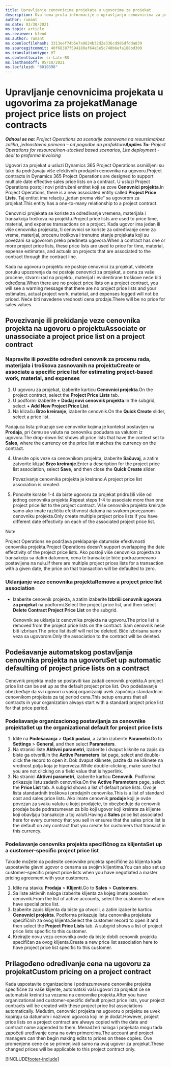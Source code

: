 ```yaml
---
title: Upravljanje cenovnicima projekata u ugovorima za projekat
description: Ova tema pruža informacije o upravljanju cenovnicima za projekat na ugovorima za projekat.
author: rumant
ms.date: 03/30/2021
ms.topic: article
ms.reviewer: kfend
ms.author: rumant
ms.openlocfilehash: 3313eef74b5e7a0624b32d2a336cd986dfdda839
ms.sourcegitcommit: 40f68387f594180af64a5e5c748b6efa188bd300
ms.translationtype: HT
ms.contentlocale: sr-Latn-RS
ms.lasthandoff: 05/10/2021
ms.locfileid: "6010398"
---
```

# <a name="manage-project-price-lists-on-project-contracts"></a><span data-ttu-id="3c599-103">Upravljanje cenovnicima projekata u ugovorima za projekat</span><span class="sxs-lookup"><span data-stu-id="3c599-103">Manage project price lists on project contracts</span></span>

<span data-ttu-id="3c599-104">_**Odnosi se na:** Project Operations za scenarije zasnovane na resursima/bez zaliha, jednostavna primena – od pogodbe do profakture_</span><span class="sxs-lookup"><span data-stu-id="3c599-104">_**Applies To:** Project Operations for resource/non-stocked based scenarios, Lite deployment - deal to proforma invoicing_</span></span>

<span data-ttu-id="3c599-105">Ugovori za projekat u usluzi Dynamics 365 Project Operations osmišljeni su tako da podržavaju više efektivnih prodajnih cenovnika na ugovoru.</span><span class="sxs-lookup"><span data-stu-id="3c599-105">Project contracts in Dynamics 365 Project Operations are designed to support multiple date effective sales price lists on a contract.</span></span> <span data-ttu-id="3c599-106">U usluzi Project Operations postoji novi pridruženi entitet koji se zove **Cenovnici projekta**.</span><span class="sxs-lookup"><span data-stu-id="3c599-106">In Project Operations, there is a new associated entity called **Project Price Lists**.</span></span> <span data-ttu-id="3c599-107">Taj entitet ima relaciju „jedan prema više“ sa ugovorom za projekat.</span><span class="sxs-lookup"><span data-stu-id="3c599-107">This entity has a one-to-many relationship to a project contract.</span></span>

<span data-ttu-id="3c599-108">Cenovnici projekata se koriste za određivanje vremena, materijala i transakcija troškova na projektu.</span><span class="sxs-lookup"><span data-stu-id="3c599-108">Project price lists are used to price time, material, and expense transactions on a project.</span></span> <span data-ttu-id="3c599-109">Kada ugovor ima jedan ili više cenovnika projekata, ti cenovnici se koriste za određivanje cene za vreme, materijal, procenu troškova i trenutno stanje projekata koji su povezani sa ugovorom preko predmeta ugovora.</span><span class="sxs-lookup"><span data-stu-id="3c599-109">When a contract has one or more project price lists, these price lists are used to price for time, material, expense estimates, and actuals on projects that are associated to the contract through the contract line.</span></span>

<span data-ttu-id="3c599-110">Kada na ugovoru o projektu ne postoje cenovnici za projekat, videćete poruku upozorenja da ne postoje cenovnici za projekat, a cena za vaše procene, stvarni rad na projektu, materijal i evidentirane troškove neće biti određena.</span><span class="sxs-lookup"><span data-stu-id="3c599-110">When there are no project price lists on a project contract, you will see a warning message that there are no project price lists and your estimates, actual project work, material, and expenses logged will not be priced.</span></span> <span data-ttu-id="3c599-111">Neće biti navedene vrednosti cena prodaje.</span><span class="sxs-lookup"><span data-stu-id="3c599-111">There will be no price for sales values.</span></span>

## <a name="associate-or-unassociate-a-project-price-list-on-a-project-contract"></a><span data-ttu-id="3c599-112">Povezivanje ili prekidanje veze cenovnika projekta na ugovoru o projektu</span><span class="sxs-lookup"><span data-stu-id="3c599-112">Associate or unassociate a project price list on a project contract</span></span>

### <a name="create-or-associate-a-specific-price-list-for-estimating-project-based-work-material-and-expenses"></a><span data-ttu-id="3c599-113">Napravite ili povežite određeni cenovnik za procenu rada, materijala i troškova zasnovanih na projektu</span><span class="sxs-lookup"><span data-stu-id="3c599-113">Create or associate a specific price list for estimating project-based work, material, and expenses</span></span>

1. <span data-ttu-id="3c599-114">U ugovoru za projekat, izaberite karticu **Cenovnici projekta**.</span><span class="sxs-lookup"><span data-stu-id="3c599-114">On the project contract, select the **Project Price Lists** tab.</span></span>
2. <span data-ttu-id="3c599-115">U podformi izaberite **+ Dodaj novi cenovnik projekta**.</span><span class="sxs-lookup"><span data-stu-id="3c599-115">In the subgrid, select **+ Add New Project Price List**.</span></span>
3. <span data-ttu-id="3c599-116">Na klizaču **Brzo kreiranje**, izaberite cenovnik.</span><span class="sxs-lookup"><span data-stu-id="3c599-116">On the **Quick Create** slider, select a price list.</span></span> 

  <span data-ttu-id="3c599-117">Padajuća lista prikazuje sve cenovnike kojima je kontekst postavljen na **Prodaja**, pri čemu se valuta na cenovniku podudara sa valutom iz ugovora.</span><span class="sxs-lookup"><span data-stu-id="3c599-117">The drop-down list shows all price lists that have the context set to **Sales**, where the currency on the price list matches the currency on the contract.</span></span>
  
4. <span data-ttu-id="3c599-118">Unesite opis veze sa cenovnikom projekta, izaberite **Sačuvaj**, a zatim zatvorite klizač **Brzo kreiranje**.</span><span class="sxs-lookup"><span data-stu-id="3c599-118">Enter a description for the project price list association, select **Save**, and then close the **Quick Create** slider.</span></span>

   <span data-ttu-id="3c599-119">Povezivanje cenovnika projekta je kreirano.</span><span class="sxs-lookup"><span data-stu-id="3c599-119">A project price list association is created.</span></span>
   
5. <span data-ttu-id="3c599-120">Ponovite korake 1-4 da biste ugovoru za projekat pridružili više od jednog cenovnika projekta.</span><span class="sxs-lookup"><span data-stu-id="3c599-120">Repeat steps 1-4 to associate more than one project price list to the project contract.</span></span> <span data-ttu-id="3c599-121">Više cenovnika projekta kreirajte samo ako imate različitu efektivnost datuma na svakom povezanom cenovniku projekta.</span><span class="sxs-lookup"><span data-stu-id="3c599-121">Only create multiple project price lists if you have different date effectivity on each of the associated project price list.</span></span>

> [!NOTE]
> <span data-ttu-id="3c599-122">Project Operations ne podržava preklapanje datumske efektivnosti cenovnika projekta.</span><span class="sxs-lookup"><span data-stu-id="3c599-122">Project Operations doesn't support overlapping the date effectivity of the project price lists.</span></span> <span data-ttu-id="3c599-123">Ako postoji više cenovnika projekta za transakciju sa datim datumom, cena te transakcije biće podrazumevano postavljena na nulu.</span><span class="sxs-lookup"><span data-stu-id="3c599-123">If there are multiple project prices lists for a transaction with a given date, the price on that transaction will be defaulted to zero.</span></span>

### <a name="remove-a-project-price-list-association"></a><span data-ttu-id="3c599-124">Uklanjanje veze cenovnika projekta</span><span class="sxs-lookup"><span data-stu-id="3c599-124">Remove a project price list association</span></span>

- <span data-ttu-id="3c599-125">Izaberite cenovnik projekta, a zatim izaberite **Izbriši cenovnik ugovora za projekat** na podformi.</span><span class="sxs-lookup"><span data-stu-id="3c599-125">Select the project price list, and then select **Delete Contract Project Price List** on the subgrid.</span></span> 

  <span data-ttu-id="3c599-126">Cenovnik se uklanja iz cenovnika projekta na ugovoru.</span><span class="sxs-lookup"><span data-stu-id="3c599-126">The price list is removed from the project price lists on the contract.</span></span> <span data-ttu-id="3c599-127">Sam cenovnik neće biti izbrisan.</span><span class="sxs-lookup"><span data-stu-id="3c599-127">The price list itself will not be deleted.</span></span> <span data-ttu-id="3c599-128">Biće izbrisana samo veza sa ugovorom.</span><span class="sxs-lookup"><span data-stu-id="3c599-128">Only the association to the contract will be deleted.</span></span>

## <a name="set-up-automatic-defaulting-of-project-price-lists-on-a-contract"></a><span data-ttu-id="3c599-129">Podešavanje automatskog postavljanja cenovnika projekta na ugovoru</span><span class="sxs-lookup"><span data-stu-id="3c599-129">Set up automatic defaulting of project price lists on a contract</span></span>

<span data-ttu-id="3c599-130">Cenovnik projekta može se postaviti kao zadati cenovnik projekta.</span><span class="sxs-lookup"><span data-stu-id="3c599-130">A project price list can be set up as the default project price list.</span></span> <span data-ttu-id="3c599-131">Ovo podešavanje obezbeđuje da svi ugovori u vašoj organizaciji uvek započinju standardnim cenovnikom projekata za taj period cena.</span><span class="sxs-lookup"><span data-stu-id="3c599-131">This setup ensures that all contracts in your organization always start with a standard project price list for that price period.</span></span>

### <a name="set-up-the-organizational-default-for-project-price-lists"></a><span data-ttu-id="3c599-132">Podešavanje organizacionog postavljanja za cenovnike projekta</span><span class="sxs-lookup"><span data-stu-id="3c599-132">Set up the organizational default for project price lists</span></span>

1. <span data-ttu-id="3c599-133">Idite na **Podešavanja** > **Opšti podaci**, a zatim izaberite **Parametri**.</span><span class="sxs-lookup"><span data-stu-id="3c599-133">Go to **Settings** > **General**, and then select **Parameters**.</span></span>
2. <span data-ttu-id="3c599-134">Na stranici liste **Aktivni parametri**, izaberite i dvaput kliknite na zapis da biste ga otvorili.</span><span class="sxs-lookup"><span data-stu-id="3c599-134">In the **Active Parameters** list page, select and double-click the record to open it.</span></span> <span data-ttu-id="3c599-135">Dok dvaput kliknete, pazite da ne kliknete na vrednost polja koja je hiperveza.</span><span class="sxs-lookup"><span data-stu-id="3c599-135">While double–clicking, make sure that you are not clicking on a field value that is hyperlink.</span></span> 
3. <span data-ttu-id="3c599-136">Na stranici **Aktivni parametri**, izaberite karticu **Cenovnik**. Podforma prikazuje listu zadatih cenovnika.</span><span class="sxs-lookup"><span data-stu-id="3c599-136">On the **Active Parameters** page, select the **Price List** tab. A subgrid shows a list of default price lists.</span></span> <span data-ttu-id="3c599-137">Ovo je lista standardnih troškova i prodajnih cenovnika.</span><span class="sxs-lookup"><span data-stu-id="3c599-137">This is a list of standard cost and sales price lists.</span></span> <span data-ttu-id="3c599-138">Ako imate cenovnik **prodaje** koji je ovde povezan za svaku valutu u kojoj prodajete, to obezbeđuje da cenovnik prodaje bude podrazumevan za bilo koji ugovor koji kreirate za klijente koji obavljaju transakcije u toj valuti.</span><span class="sxs-lookup"><span data-stu-id="3c599-138">Having a **Sales** price list associated here for every currency that you sell in ensures that the sales price list is the default on any contract that you create for customers that transact in this currency.</span></span>

### <a name="set-up-a-customer-specific-project-price-list"></a><span data-ttu-id="3c599-139">Podešavanje cenovnika projekta specifičnog za klijenta</span><span class="sxs-lookup"><span data-stu-id="3c599-139">Set up a customer-specific project price list</span></span>

<span data-ttu-id="3c599-140">Takođe možete da podesite cenovnike projekta specifične za klijenta kada uspostavite glavni ugovor o cenama sa svojim klijentima.</span><span class="sxs-lookup"><span data-stu-id="3c599-140">You can also set up customer–specific project price lists when you have negotiated a master pricing agreement with your customers.</span></span>

1. <span data-ttu-id="3c599-141">Idite na stavku **Prodaja** > **Klijenti**.</span><span class="sxs-lookup"><span data-stu-id="3c599-141">Go to **Sales** > **Customers**.</span></span>
2. <span data-ttu-id="3c599-142">Sa liste aktivnih naloga izaberite klijenta za kojeg imate poseban cenovnik.</span><span class="sxs-lookup"><span data-stu-id="3c599-142">From the list of active accounts, select the customer for whom have special price list.</span></span>
3. <span data-ttu-id="3c599-143">Izaberite zapis klijenta da biste ga otvorili, a zatim izaberite karticu **Cenovnici projekta**. Podforma prikazuje listu cenovnika projekata specifičnih za ovog klijenta.</span><span class="sxs-lookup"><span data-stu-id="3c599-143">Select the customer record to open it and then select the **Project Price Lists** tab. A subgrid shows a list of project price lists specific to this customer.</span></span> 
4. <span data-ttu-id="3c599-144">Kreirajte novu vezu cenovnika ovde da biste dobili cenovnik projekta specifičan za ovog klijenta.</span><span class="sxs-lookup"><span data-stu-id="3c599-144">Create a new price list association here to have project price list specific to this customer.</span></span>

## <a name="custom-pricing-on-a-project-contract"></a><span data-ttu-id="3c599-145">Prilagođeno određivanje cena na ugovoru za projekat</span><span class="sxs-lookup"><span data-stu-id="3c599-145">Custom pricing on a project contract</span></span>

<span data-ttu-id="3c599-146">Kada uspostavite organizacione i podrazumevane cenovnike projekta specifične za vaše klijente, automatski vaši ugovori za projekat će se automatski kreirati sa vezama na cenovnike projekta.</span><span class="sxs-lookup"><span data-stu-id="3c599-146">After you have organizational and customer-specific default project price lists, your project contracts will be created with these project price list associations automatically.</span></span> <span data-ttu-id="3c599-147">Međutim, cenovnici projekta na ugovoru o projektu se uvek kopiraju sa datumom i nazivom ugovora koji im je dodat.</span><span class="sxs-lookup"><span data-stu-id="3c599-147">However, project price lists on a project contract are always copied with the date and contract name appended to them.</span></span> <span data-ttu-id="3c599-148">Menadžeri naloga i projekata mogu tada započeti uređivanje cena na ovim primercima.</span><span class="sxs-lookup"><span data-stu-id="3c599-148">The account and project managers can then begin making edits to prices on these copies.</span></span> <span data-ttu-id="3c599-149">Ove promenjene cene će se primenjivati samo na ovaj ugovor za projekat.</span><span class="sxs-lookup"><span data-stu-id="3c599-149">These changed prices will be applicable to this project contract only.</span></span>


[!INCLUDE[footer-include](../includes/footer-banner.md)]
